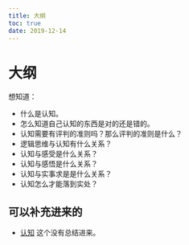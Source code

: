 ```yaml
---
title: 大纲
toc: true
date: 2019-12-14
---
```

# 大纲


想知道：

- 什么是认知。
- 怎么知道自己认知的东西是对的还是错的。
- 认知需要有评判的准则吗？那么评判的准则是什么？
- 逻辑思维与认知有什么关系？
- 认知与感受是什么关系？
- 认知与感悟是什么关系？
- 认知与实事求是是什么关系？
- 认知怎么才能落到实处？



## 可以补充进来的

- [认知](https://zh.wikipedia.org/wiki/%E8%AA%8D%E7%9F%A5) 这个没有总结进来。
